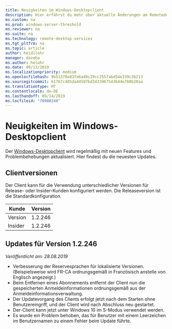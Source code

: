 ```yaml
---
title: Neuigkeiten im Windows-Desktopclient
description: Hier erfährst du mehr über aktuelle Änderungen am Remotedesktopclient für Windows-Desktop
ms.custom: na
ms.prod: windows-server-threshold
ms.reviewer: na
ms.suite: na
ms.technology: remote-desktop-services
ms.tgt_pltfrm: na
ms.topic: article
author: heidilohr
manager: daveba
ms.author: helohr
ms.date: 09/13/2019
ms.localizationpriority: medium
ms.openlocfilehash: 9b51370a83fe6a49c29cc2557abd54e339c3b213
ms.sourcegitcommit: 61767c405da44507bd3433967543644e760b20aa
ms.translationtype: HT
ms.contentlocale: de-DE
ms.lasthandoff: 09/14/2019
ms.locfileid: "70988248"
---
```

# <a name="whats-new-in-the-windows-desktop-client"></a>Neuigkeiten im Windows-Desktopclient

Der [Windows-Desktopclient](windowsdesktop.md) wird regelmäßig mit neuen Features und Problembehebungen aktualisiert. Hier findest du die neuesten Updates.

## <a name="client-versions"></a>Clientversionen

Der Client kann für die Verwendung unterschiedlicher Versionen für Release- oder Insider-Kunden konfiguriert werden. Die Releaseversion ist die Standardkonfiguration.

|Kunde |Version  |
|---------|---------|
|Version  |1.2.246  |
|Insider  |1.2.246  |

## <a name="updates-for-version-12246"></a>Updates für Version 1.2.246

*Veröffentlicht am: 28.08.2019*

- Verbesserung der Reservesprachen für lokalisierte Versionen. (Beispielsweise wird FR-CA ordnungsgemäß in Französisch anstelle von Englisch angezeigt.)
- Beim Entfernen eines Abonnements entfernt der Client nun die gespeicherten Anmeldeinformationen ordnungsgemäß aus der Anmeldeinformationsverwaltung.
- Der Updatevorgang des Clients erfolgt jetzt nach dem Starten ohne Benutzereingriff, und der Client wird nach Abschluss neu gestartet.
- Der-Client kann jetzt unter Windows 10 im S-Modus verwendet werden.
- Es wurde ein Problem behoben, das für Benutzer mit einem Leerzeichen im Benutzernamen zu einem Fehler beim Update führte.
